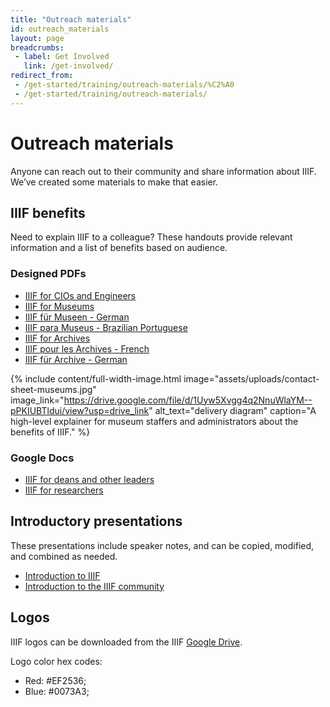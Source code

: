 ```yaml
---
title: "Outreach materials"
id: outreach_materials
layout: page
breadcrumbs:
 - label: Get Involved
   link: /get-involved/
redirect_from:
 - /get-started/training/outreach-materials/%C2%A0
 - /get-started/training/outreach-materials/
---
```


# Outreach materials

Anyone can reach out to their community and share information about IIIF. We’ve created some materials to make that easier.

## IIIF benefits
Need to explain IIIF to a colleague? These handouts provide relevant information and a list of benefits based on audience.

### Designed PDFs
- [IIIF for CIOs and Engineers](https://drive.google.com/file/d/1hpzfTnk-uIQeBThvs4xMK9jJtggC3-Si/view?usp=drive_link)
- [IIIF for Museums](https://drive.google.com/file/d/1Uyw5Xvgg4q2NnuWlaYM--pPKIUBTldui/view?usp=drive_link)
- [IIIF für Museen - German](https://drive.google.com/file/d/1EulwEtUK5R_MA8YXem3dmEWSuJj2K0CY/view?usp=sharing)
- [IIIF para Museus - Brazilian Portuguese](https://drive.google.com/file/d/1zoAITW_Yp779dlzzLHLvK8O39TEZFb8m/view?usp=drive_link)
- [IIIF for Archives](https://drive.google.com/file/d/1kw_M1XQ80h3QzWbIo8QYkL2Jt8YgZgEy/view?usp=drive_link)
- [IIIF pour les Archives - French](https://drive.google.com/file/d/1aj0-eCr1EWLUyt59l0z_pZ6-hITbEFWw/view?usp=drive_link)
- [IIIF für Archive - German](https://drive.google.com/file/d/1Ur7n8f1O4AiONFmirUWE4pG_k6rffRRh/view?usp=sharing)



{% include content/full-width-image.html image="assets/uploads/contact-sheet-museums.jpg" image_link="https://drive.google.com/file/d/1Uyw5Xvgg4q2NnuWlaYM--pPKIUBTldui/view?usp=drive_link" alt_text="delivery diagram" caption="A high-level explainer for museum staffers and administrators about the benefits of IIIF." %}

### Google Docs
- [IIIF for deans and other leaders](https://docs.google.com/document/d/1G62fUv1V6iUhskMDNgZlcyXVoIk4O9_FIOrL4kjlxXM/edit?usp=sharing)
- [IIIF for researchers](https://docs.google.com/document/d/1GWfh0F6HlzJtII9JxyED2CQ4eH9qwtGdO9yhMHxqvjs/edit?usp=sharing)


## Introductory presentations
These presentations include speaker notes, and can be copied, modified, and combined as needed.
- [Introduction to IIIF](https://docs.google.com/presentation/d/1Qg6fHn6p040crWf8bbE4v3heVQepqa9DnDP8yks3tk0/edit?usp=sharing)
- [Introduction to the IIIF community](https://docs.google.com/presentation/d/1TSdrdwrk-nI1pWknZfiUkkYc4a4Ktc6pdsY8pACs4eI/edit?usp=sharing)

## Logos
IIIF logos can be downloaded from the IIIF [Google Drive](https://drive.google.com/drive/folders/1XHSqgM1msVx7oi7Pqw30PEKTVbG4PeTK).

Logo color hex codes:
- Red: #EF2536;
- Blue: #0073A3;
